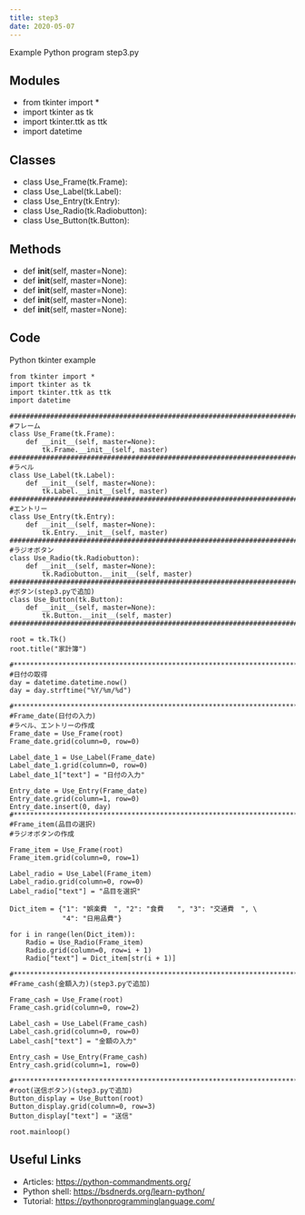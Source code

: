 ```yaml
---
title: step3
date: 2020-05-07
---
```

Example Python program step3.py

## Modules

* from tkinter import *
* import tkinter as tk
* import tkinter.ttk as ttk
* import datetime

## Classes

* class Use_Frame(tk.Frame):
* class Use_Label(tk.Label):
* class Use_Entry(tk.Entry):
* class Use_Radio(tk.Radiobutton):
* class Use_Button(tk.Button):

## Methods

* def __init__(self, master=None):
* def __init__(self, master=None):
* def __init__(self, master=None):
* def __init__(self, master=None):
* def __init__(self, master=None):

## Code

Python tkinter example

    from tkinter import *
    import tkinter as tk
    import tkinter.ttk as ttk
    import datetime
    
    ##############################################################################
    #フレーム
    class Use_Frame(tk.Frame):
        def __init__(self, master=None):
            tk.Frame.__init__(self, master)
    ##############################################################################
    #ラベル
    class Use_Label(tk.Label):
        def __init__(self, master=None):
            tk.Label.__init__(self, master)
    ###############################################################################
    #エントリー
    class Use_Entry(tk.Entry):
        def __init__(self, master=None):
            tk.Entry.__init__(self, master)
    ##############################################################################
    #ラジオボタン
    class Use_Radio(tk.Radiobutton):
        def __init__(self, master=None):
            tk.Radiobutton.__init__(self, master)
    ##############################################################################
    #ボタン(step3.pyで追加)
    class Use_Button(tk.Button):
        def __init__(self, master=None):
            tk.Button.__init__(self, master)
    ##############################################################################
    
    root = tk.Tk()
    root.title("家計簿")
    
    #****************************************************************************#
    #日付の取得
    day = datetime.datetime.now()
    day = day.strftime("%Y/%m/%d")
    
    #****************************************************************************#
    #Frame_date(日付の入力)
    #ラベル、エントリーの作成
    Frame_date = Use_Frame(root)
    Frame_date.grid(column=0, row=0)
    
    Label_date_1 = Use_Label(Frame_date)
    Label_date_1.grid(column=0, row=0)
    Label_date_1["text"] = "日付の入力"
    
    Entry_date = Use_Entry(Frame_date)
    Entry_date.grid(column=1, row=0)
    Entry_date.insert(0, day)
    #****************************************************************************#
    #Frame_item(品目の選択)
    #ラジオボタンの作成
    
    Frame_item = Use_Frame(root)
    Frame_item.grid(column=0, row=1)
    
    Label_radio = Use_Label(Frame_item)
    Label_radio.grid(column=0, row=0)
    Label_radio["text"] = "品目を選択"
    
    Dict_item = {"1": "娯楽費　", "2": "食費　　", "3": "交通費　", \
                 "4": "日用品費"}
    
    for i in range(len(Dict_item)):
        Radio = Use_Radio(Frame_item)
        Radio.grid(column=0, row=i + 1)
        Radio["text"] = Dict_item[str(i + 1)]
    
    #****************************************************************************#
    #Frame_cash(金額入力)(step3.pyで追加)
    
    Frame_cash = Use_Frame(root)
    Frame_cash.grid(column=0, row=2)
    
    Label_cash = Use_Label(Frame_cash)
    Label_cash.grid(column=0, row=0)
    Label_cash["text"] = "金額の入力"
    
    Entry_cash = Use_Entry(Frame_cash)
    Entry_cash.grid(column=1, row=0)
    
    #****************************************************************************#
    #root(送信ボタン)(step3.pyで追加)
    Button_display = Use_Button(root)
    Button_display.grid(column=0, row=3)
    Button_display["text"] = "送信"
    
    root.mainloop()
    

## Useful Links

- Articles: https://python-commandments.org/
- Python shell: https://bsdnerds.org/learn-python/
- Tutorial: https://pythonprogramminglanguage.com/

